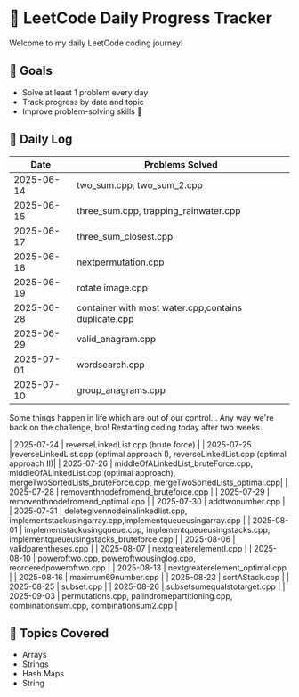# 📘 LeetCode Daily Progress Tracker

Welcome to my daily LeetCode coding journey!

## 🚀 Goals
- Solve at least 1 problem every day
- Track progress by date and topic
- Improve problem-solving skills 💪

## 📅 Daily Log

| Date       | Problems Solved              |
|------------|------------------------------|
| 2025-06-14 | two_sum.cpp, two_sum_2.cpp |
| 2025-06-15 | three_sum.cpp, trapping_rainwater.cpp |
| 2025-06-17 | three_sum_closest.cpp |
| 2025-06-18 | nextpermutation.cpp |
| 2025-06-19 | rotate image.cpp |
| 2025-06-28 | container with most water.cpp,contains duplicate.cpp |
| 2025-06-29 | valid_anagram.cpp |
| 2025-07-01 | wordsearch.cpp |
| 2025-07-10 | group_anagrams.cpp |

Some things happen in life which are out of our control... Any way we're back on the challenge, bro!
Restarting coding today after two weeks.

| 2025-07-24 | reverseLinkedList.cpp (brute force) |
| 2025-07-25 |reverseLinkedList.cpp (optimal approach I), reverseLinkedList.cpp (optimal approach II)|
| 2025-07-26 | middleOfALinkedList_bruteForce.cpp, middleOfALinkedList.cpp (optimal approach), mergeTwoSortedLists_bruteForce.cpp, mergeTwoSortedLists_optimal.cpp|
| 2025-07-28 | removenthnodefromend_bruteforce.cpp |
| 2025-07-29 | removenthnodefromend_optimal.cpp |
| 2025-07-30 | addtwonumber.cpp |
| 2025-07-31 | deletegivennodeinalinkedlist.cpp, implementstackusingarray.cpp,implementqueueusingarray.cpp |
| 2025-08-01 | implementstackusingqueue.cpp, implementqueueusingstacks.cpp, implementqueueusingstacks_bruteforce.cpp |
| 2025-08-06 | validparentheses.cpp |
| 2025-08-07 | nextgreaterelementI.cpp |
| 2025-08-10 | poweroftwo.cpp, poweroftwousinglog.cpp, reorderedpoweroftwo.cpp |
| 2025-08-13 | nextgreaterelement_optimal.cpp |
| 2025-08-16 | maximum69number.cpp |
| 2025-08-23 | sortAStack.cpp |
| 2025-08-25 | subset.cpp |
| 2025-08-26 | subsetsumequalstotarget.cpp |
| 2025-09-03 | permutations.cpp, palindromepartitioning.cpp, combinationsum.cpp, combinationsum2.cpp |
## 🧠 Topics Covered
- Arrays
- Strings
- Hash Maps
- String